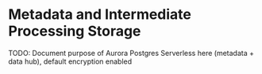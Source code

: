 # Metadata and Intermediate Processing Storage

TODO: Document purpose of Aurora Postgres Serverless here \(metadata + data hub\), default encryption enabled

